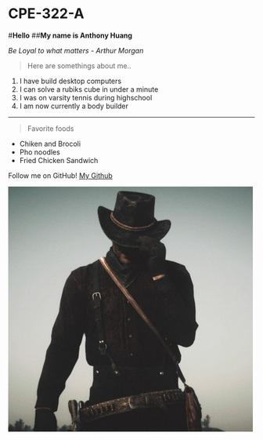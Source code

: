 # CPE-322-A

#**Hello**
##**My name is Anthony Huang**

*Be Loyal to what matters* - *Arthur Morgan*

>Here are somethings about me..
1. I have build desktop computers
2. I can solve a rubiks cube in under a minute
3. I was on varsity tennis during highschool
4. I am now currently a body builder
---
>Favorite foods
- Chiken and Brocoli
- Pho noodles
- Fried Chicken Sandwich 

Follow me on GitHub! [My Github](https://github.com/BonkMasterMord)

![ArthurMorgan](arthurMorgan.jpg)






